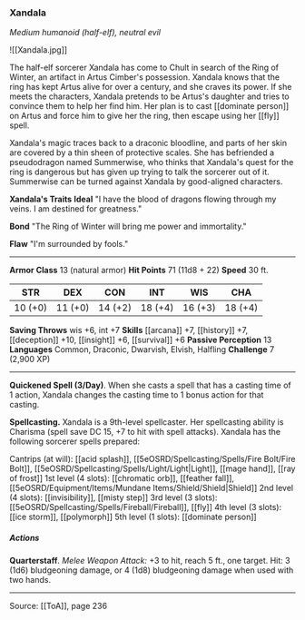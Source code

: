 ### Xandala
_Medium humanoid (half-elf), neutral evil_

![[Xandala.jpg]]

The half-elf sorcerer Xandala has come to Chult in search of the Ring of Winter, an artifact in Artus Cimber's possession. Xandala knows that the ring has kept Artus alive for over a century, and she craves its power. If she meets the characters, Xandala pretends to be Artus's daughter and tries to convince them to help her find him. Her plan is to cast [[dominate person]] on Artus and force him to give her the ring, then escape using her [[fly]] spell.

Xandala's magic traces back to a draconic bloodline, and parts of her skin are covered by a thin sheen of protective scales. She has befriended a pseudodragon named Summerwise, who thinks that Xandala's quest for the ring is dangerous but has given up trying to talk the sorcerer out of it. Summerwise can be turned against Xandala by good-aligned characters.


**Xandala's Traits** **Ideal** "I have the blood of dragons flowing through my veins. I am destined for greatness."


**Bond** "The Ring of Winter will bring me power and immortality."


**Flaw** "I'm surrounded by fools."







---

**Armor Class** 13 (natural armor)
**Hit Points** 71 (11d8 + 22)
**Speed** 30 ft.

| STR     | DEX     | CON     | INT     | WIS     | CHA     |
|---------|---------|---------|---------|---------|---------|
| 10 (+0) | 11 (+0) | 14 (+2) | 18 (+4) | 16 (+3) | 18 (+4) |

**Saving Throws** wis +6, int +7
**Skills** [[arcana]] +7, [[history]] +7, [[deception]] +10, [[insight]] +6, [[survival]] +6
**Passive Perception** 13
**Languages** Common, Draconic, Dwarvish, Elvish, Halfling
**Challenge** 7 (2,900 XP)

---

**Quickened Spell (3/Day)**. When she casts a spell that has a casting time of 1 action, Xandala changes the casting time to 1 bonus action for that casting.

**Spellcasting.** Xandala is a 9th-level spellcaster. Her spellcasting ability is Charisma (spell save DC 15, +7 to hit with spell attacks). Xandala has the following sorcerer spells prepared:

Cantrips (at will): [[acid splash]], [[5eOSRD/Spellcasting/Spells/Fire Bolt/Fire Bolt]], [[5eOSRD/Spellcasting/Spells/Light/Light|Light]], [[mage hand]], [[ray of frost]]
1st level (4 slots): [[chromatic orb]], [[feather fall]], [[5eOSRD/Equipment/Items/Mundane Items/Shield/Shield|Shield]]
2nd level (4 slots): [[invisibility]], [[misty step]]
3rd level (3 slots): [[5eOSRD/Spellcasting/Spells/Fireball/Fireball]], [[fly]]
4th level (3 slots): [[ice storm]], [[polymorph]]
5th level (1 slots): [[dominate person]]

##### Actions
**Quarterstaff**. _Melee Weapon Attack:_ +3 to hit, reach 5 ft., one target. Hit: 3 (1d6) bludgeoning damage, or 4 (1d8) bludgeoning damage when used with two hands.


---

Source: [[ToA]], page 236